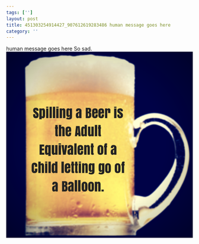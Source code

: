 ```yaml
---
tags: ['']
layout: post
title: 451303254914427_907612619283486 human message goes here
category: ''
---
```

human message goes here
So sad.
![451303254914427_907612619283486](/uploads/2015-2-13-451303254914427_907612619283486-human-message-goes-here.jpg)
